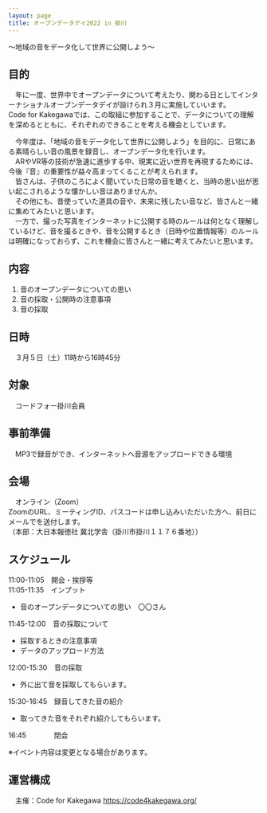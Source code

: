 ```yaml
---
layout: page
title: オープンデータデイ2022 in 掛川
---
```



～地域の音をデータ化して世界に公開しよう～

## 目的
　年に一度、世界中でオープンデータについて考えたり、関わる日としてインターナショナルオープンデータデイが設けられ３月に実施していいます。  
Code for Kakegawaでは、この取組に参加することで、データについての理解を深めるとともに、それぞれのできることを考える機会としています。

　今年度は、「地域の音をデータ化して世界に公開しよう」を目的に、日常にある素晴らしい音の風景を録音し、オープンデータ化を行います。  
　ARやVR等の技術が急速に進歩する中、現実に近い世界を再現するためには、今後『音』の重要性が益々高まってくることが考えられます。  
　皆さんは、子供のころによく聞いていた日常の音を聴くと、当時の思い出が思い起こされるような懐かしい音はありませんか。  
　その他にも、昔使っていた道具の音や、未来に残したい音など、皆さんと一緒に集めてみたいと思います。  
　一方で、撮った写真をインターネットに公開する時のルールは何となく理解しているけど、音を撮るときや、音を公開するとき（日時や位置情報等）のルールは明確になっておらず、これを機会に皆さんと一緒に考えてみたいと思います。

## 内容
1. 音のオープンデータについての思い
2. 音の採取・公開時の注意事項
3. 音の採取

## 日時
　３月５日（土）11時から16時45分

## 対象
　コードフォー掛川会員

## 事前準備
　MP3で録音ができ、インターネットへ音源をアップロードできる環境

## 会場
　オンライン（Zoom）  
ZoomのURL、ミーティングID、パスコードは申し込みいただいた方へ、前日にメールでを送付します。  
（本部：大日本報徳社 冀北学舎（掛川市掛川１１７６番地））

## スケジュール
11:00-11:05　開会・挨拶等  
11:05-11:35　インプット  
- 音のオープンデータについての思い　〇〇さん 

11:45-12:00　音の採取について  

- 採取するときの注意事項
- データのアップロード方法

12:00-15:30　音の採取  
- 外に出て音を採取してもらいます。

15:30-16:45　録音してきた音の紹介

- 取ってきた音をそれぞれ紹介してもらいます。

16:45　　　　閉会

※イベント内容は変更となる場合があります。

## 運営構成
　主催：Code for Kakegawa
https://code4kakegawa.org/
